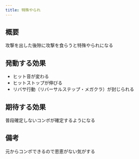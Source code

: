 ```yaml
---
title: 特殊やられ
---
```


## 概要
攻撃を出した後隙に攻撃を食らうと特殊やられになる

## 発動する効果
* ヒット音が変わる
* ヒットストップが伸びる
* リバサ行動（リバーサルステップ・メガクラ）が封じられる

## 期待する効果
普段確定しないコンボが確定するようになる

## 備考
元からコンボできるので恩恵がない気がする